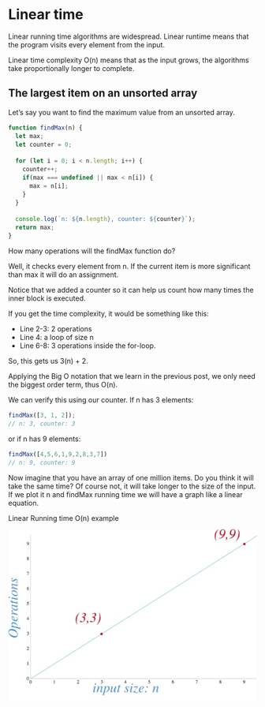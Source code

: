 # Linear time

Linear running time algorithms are widespread. Linear runtime means that the program visits every element from the input.

Linear time complexity O(n) means that as the input grows, the algorithms take proportionally longer to complete.

## The largest item on an unsorted array

Let’s say you want to find the maximum value from an unsorted array.

```javascript
function findMax(n) {
  let max;
  let counter = 0;

  for (let i = 0; i < n.length; i++) {
    counter++;
    if(max === undefined || max < n[i]) {
      max = n[i];
    }
  }

  console.log(`n: ${n.length}, counter: ${counter}`);
  return max;
}
```

How many operations will the findMax function do?

Well, it checks every element from n. If the current item is more significant than max it will do an assignment.

Notice that we added a counter so it can help us count how many times the inner block is executed.

If you get the time complexity, it would be something like this:

* Line 2-3: 2 operations
* Line 4: a loop of size n
* Line 6-8: 3 operations inside the for-loop.

So, this gets us 3(n) + 2.

Applying the Big O notation that we learn in the previous post, we only need the biggest order term, thus O(n).

We can verify this using our counter. If n has 3 elements:

```javascript
findMax([3, 1, 2]);
// n: 3, counter: 3
```

or if n has 9 elements:

```javascript
findMax([4,5,6,1,9,2,8,3,7])
// n: 9, counter: 9
```

Now imagine that you have an array of one million items. Do you think it will take the same time? Of course not, it will take longer to the size of the input. If we plot it n and findMax running time we will have a graph like a linear equation.

Linear Running time O(n) example

![graph](./linear-running-time-o(n).jpg)
